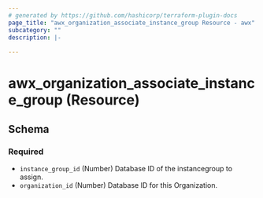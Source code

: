 ```yaml
---
# generated by https://github.com/hashicorp/terraform-plugin-docs
page_title: "awx_organization_associate_instance_group Resource - awx"
subcategory: ""
description: |-
  
---
```


# awx_organization_associate_instance_group (Resource)





<!-- schema generated by tfplugindocs -->
## Schema

### Required

- `instance_group_id` (Number) Database ID of the instancegroup to assign.
- `organization_id` (Number) Database ID for this Organization.
